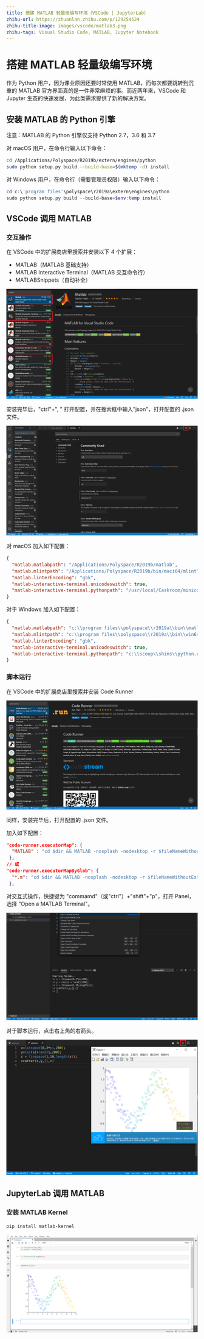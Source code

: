 ```yaml
---
title: 搭建 MATLAB 轻量级编写环境（VSCode | JupyterLab）
zhihu-url: https://zhuanlan.zhihu.com/p/129254524
zhihu-title-image: images/vscode/matlab3.png
zhihu-tags: Visual Studio Code, MATLAB, Jupyter Notebook
---
```


# 搭建 MATLAB 轻量级编写环境

作为 Python 用户，因为课业原因还要时常使用 MATLAB，而每次都要跳转到沉重的 MATLAB 官方界面真的是一件非常麻烦的事。而近两年来，VSCode 和 Jupyter 生态的快速发展，为此类需求提供了新的解决方案。

## 安装 MATLAB 的 Python 引擎

注意：MATLAB 的 Python 引擎仅支持 Python 2.7，3.6 和 3.7

对 macOS 用户，在命令行输入以下命令：

```bash
cd /Applications/Polyspace/R2019b/extern/engines/python
sudo python setup.py build --build-base=$(mktemp -d) install
```

对 Windows 用户，在命令行（需要管理员权限）输入以下命令：

```powershell
cd c:\'program files'\polyspace\r2019a\extern\engines\python
sudo python setup.py build --build-base=$env:temp install
```

## VSCode 调用 MATLAB

### 交互操作

在 VSCode 中的扩展商店里搜索并安装以下 4 个扩展：

- MATLAB（MATLAB 基础支持）
- MATLAB Interactive Terminal（MATLAB 交互命令行）
- MATLABSnippets（自动补全）

![MATLAB](images/vscode/matlab1.png)

安装完毕后，"ctrl"+", " 打开配置，并在搜索框中输入"json"，打开配置的 .json 文件。

![settings](images/vscode/settings.png)

对 macOS 加入如下配置：

```json
{
  "matlab.matlabpath": "/Applications/Polyspace/R2019b/matlab",
  "matlab.mlintpath": "/Applications/Polyspace/R2019b/bin/maci64/mlint",
  "matlab.linterEncoding": "gbk",
  "matlab-interactive-terminal.unicodeswitch": true,
  "matlab-interactive-terminal.pythonpath": "/usr/local/Caskroom/miniconda/base/bin/python"
}
```

对于 Windows 加入如下配置：

```json
{
  "matlab.matlabpath": "c:\\program files\\polyspace\\r2019a\\bin\\matlab.exe",
  "matlab.mlintpath": "c:\\program files\\polyspace\\r2019a\\bin\\win64\\mlint.exe",
  "matlab.linterEncoding": "gbk",
  "matlab-interactive-terminal.unicodeswitch": true,
  "matlab-interactive-terminal.pythonpath": "c:\\scoop\\shims\\python.exe"
}
```

### 脚本运行

在 VSCode 中的扩展商店里搜索并安装 Code Runner

![code runner](images/vscode/coderunner.png)

同样，安装完毕后，打开配置的 .json 文件。

加入如下配置：

```json
"code-runner.executorMap": {
  "MATLAB" : "cd $dir && MATLAB -nosplash -nodesktop -r $fileNameWithoutExt"
 },
// 或
"code-runner.executorMapByGlob": {
  "*.m": "cd $dir && MATLAB -nosplash -nodesktop -r $fileNameWithoutExt"
 },
```

对交互式操作，快捷键为 "commamd"（或"ctrl"）+"shift"+"p"，打开 Panel，选择 "Open a MATLAB Terminal"。

![matlab2](images/vscode/matlab2.png)

对于脚本运行，点击右上角的右箭头。

![matlab3](images/vscode/matlab3.png)

## JupyterLab 调用 MATLAB

### 安装 MATLAB Kernel

```bash
pip install matlab-kernel
```

![jupyter-kernel](images/jupyter/matlab.png)
